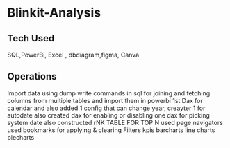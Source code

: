 # Blinkit-Analysis

## Tech Used
SQL,PowerBi, Excel , dbdiagram,figma, Canva

## Operations
Import data using dump
write commands in sql for joining and fetching columns from multiple tables and import them in powerbi
1st Dax for calendar and also added 1 config that can change year, creayter 1 for autodate
also created dax for enabling or disabling
one dax for picking system date
also constructed rNK TABLE FOR TOP N
used page navigators
used bookmarks for applying & clearing Filters 
kpis
barcharts
line charts
piecharts



